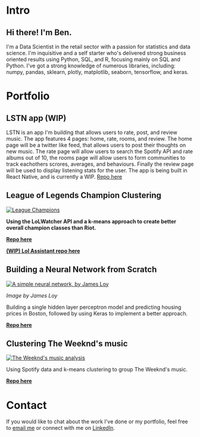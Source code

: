 # Intro

## Hi there! I'm Ben.

I'm a Data Scientist in the retail sector with a passion for statistics and data science. I'm inquisitive and a self starter who's delivered strong business oriented results using Python, SQL, and R, focusing mainly on SQL and Python. I've got a strong knowledge of numerous libraries, including: numpy, pandas, sklearn, plotly, matplotlib, seaborn, tensorflow, and keras.

# Portfolio

## LSTN app (WIP)

LSTN is an app I'm building that allows users to rate, post, and review music. The app features 4 pages: home, rate, rooms, and review. The home page will be a twitter like feed, that allows users to post their thoughts on new music. The rate page will allow users to search the Spotify API and rate albums out of 10, the rooms page will allow users to form communities to track eachothers scrores, averages, and behaviours. Finally the review page will be used to display listening stats for the user. The app is being built in React Native, and is currently a WIP. [Repo here](https://github.com/benfhicks/LSTN-App)

## League of Legends Champion Clustering
[![League Champions](https://www.esportsbettingsite.com/wp-content/uploads/2018/05/league-of-legends-champions.jpg)](https://github.com/benfhicks/LoL-Champion-Clustering)

**Using the LoLWatcher API and a k-means approach to create better overall champion classes than Riot.**

**[Repo here](https://github.com/benfhicks/LoL-Champion-Clustering)**

**[(WIP) Lol Assistant repo here](https://github.com/benfhicks/Rift-Research)**

## Building a Neural Network from Scratch
[![A simple neural network, by James Loy](https://miro.medium.com/max/500/1*sX6T0Y4aa3ARh7IBS_sdqw.png)](https://github.com/benfhicks/Neural-Nets-from-Scratch)

_Image by James Loy_

Building a single hidden layer perceptron model and predicting housing prices in Boston, followed by using Keras to implement a better approach.

**[Repo here](https://github.com/benfhicks/Neural-Nets-from-Scratch)**

## Clustering The Weeknd's music
[![The Weeknd's music analysis](https://cdn.shopify.com/s/files/1/0408/9909/files/Untitled-1_copy_1024x1024.jpg?1569166321630548073)](https://github.com/benfhicks/The-Weeknd-Clustering)

Using Spotify data and k-means clustering to group The Weeknd's music.

**[Repo here](https://github.com/benfhicks/The-Weeknd-Clustering)**

# Contact

If you would like to chat about the work I've done or my portfolio, feel free to [email me](mailto:ben1996hicks@gmail.com) or connect with me on [LinkedIn](https://www.linkedin.com/in/ben-f-hicks/).
